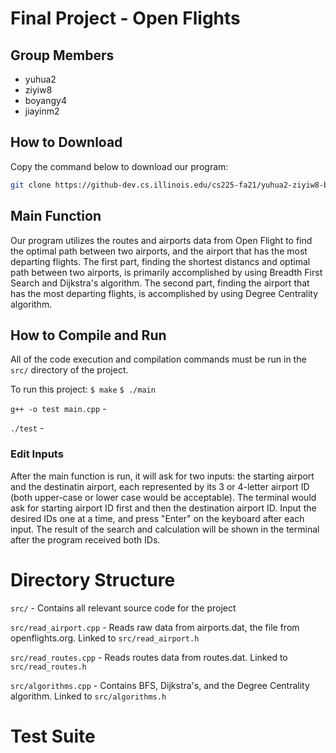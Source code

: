 # Final Project - Open Flights

## Group Members
- yuhua2
- ziyiw8
- boyangy4
- jiayinm2

## How to Download
Copy the command below to download our program:
```bash
git clone https://github-dev.cs.illinois.edu/cs225-fa21/yuhua2-ziyiw8-boyangy4-jiayinm2
```

## Main Function
Our program utilizes the routes and airports data from Open Flight to find the optimal path between two airports, and the airport that has the most departing flights. The first part, finding the shortest distancs and optimal path between two airports, is primarily accomplished by using Breadth First Search and Dijkstra's algorithm. The second part, finding the airport that has the most departing flights, is accomplished
by using Degree Centrality algorithm.

## How to Compile and Run

All of the code execution and compilation commands must be run in the `src/` directory of the project.

To run this project:
`$ make`
`$ ./main`

`g++ -o test main.cpp` -

`./test` -

### Edit Inputs
After the main function is run, it will ask for two inputs: the starting airport and the destinatin airport, each represented by its 3 or 4-letter airport ID (both upper-case or lower case would be acceptable). The terminal would ask for starting airport ID first and then the destination airport ID. Input the desired IDs one at a time, and press "Enter" on the keyboard after each input. The result of the search and calculation will be shown in the terminal after the program received both IDs.

# Directory Structure

`src/` - Contains all relevant source code for the project

`src/read_airport.cpp` - Reads raw data from airports.dat, the file from openflights.org. Linked to `src/read_airport.h`

`src/read_routes.cpp` - Reads routes data from routes.dat. Linked to `src/read_routes.h`

`src/algorithms.cpp` - Contains BFS, Dijkstra's, and the Degree Centrality algorithm. Linked to `src/algorithms.h`

# Test Suite
